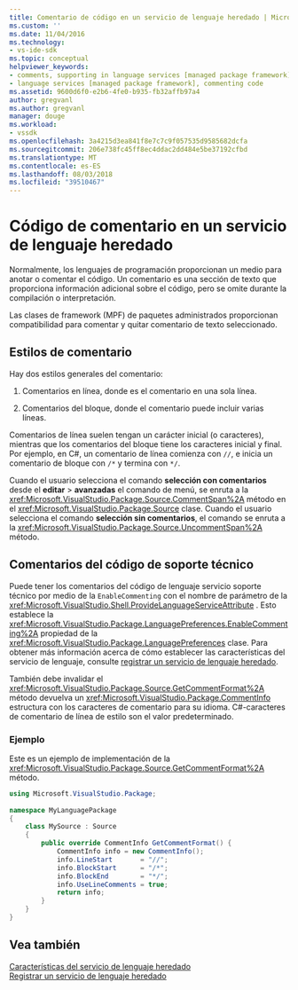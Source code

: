 ```yaml
---
title: Comentario de código en un servicio de lenguaje heredado | Microsoft Docs
ms.custom: ''
ms.date: 11/04/2016
ms.technology:
- vs-ide-sdk
ms.topic: conceptual
helpviewer_keywords:
- comments, supporting in language services [managed package framework]
- language services [managed package framework], commenting code
ms.assetid: 9600d6f0-e2b6-4fe0-b935-fb32affb97a4
author: gregvanl
ms.author: gregvanl
manager: douge
ms.workload:
- vssdk
ms.openlocfilehash: 3a4215d3ea841f8e7c7c9f057535d9585682dcfa
ms.sourcegitcommit: 206e738fc45ff8ec4ddac2dd484e5be37192cfbd
ms.translationtype: MT
ms.contentlocale: es-ES
ms.lasthandoff: 08/03/2018
ms.locfileid: "39510467"
---
```

# <a name="comment-code-in-a-legacy-language-service"></a>Código de comentario en un servicio de lenguaje heredado
Normalmente, los lenguajes de programación proporcionan un medio para anotar o comentar el código. Un comentario es una sección de texto que proporciona información adicional sobre el código, pero se omite durante la compilación o interpretación.  
  
 Las clases de framework (MPF) de paquetes administrados proporcionan compatibilidad para comentar y quitar comentario de texto seleccionado.  
  
## <a name="comment-styles"></a>Estilos de comentario  
Hay dos estilos generales del comentario:  
   
1.  Comentarios en línea, donde es el comentario en una sola línea.  
  
2.  Comentarios del bloque, donde el comentario puede incluir varias líneas.  
  

Comentarios de línea suelen tengan un carácter inicial (o caracteres), mientras que los comentarios del bloque tiene los caracteres inicial y final. Por ejemplo, en C#, un comentario de línea comienza con `//`, e inicia un comentario de bloque con `/*` y termina con `*/`.  
  
Cuando el usuario selecciona el comando **selección con comentarios** desde el **editar** > **avanzadas** el comando de menú, se enruta a la <xref:Microsoft.VisualStudio.Package.Source.CommentSpan%2A> método en el <xref:Microsoft.VisualStudio.Package.Source> clase. Cuando el usuario selecciona el comando **selección sin comentarios**, el comando se enruta a la <xref:Microsoft.VisualStudio.Package.Source.UncommentSpan%2A> método.  
  
## <a name="support-code-comments"></a>Comentarios del código de soporte técnico  
 Puede tener los comentarios del código de lenguaje servicio soporte técnico por medio de la `EnableCommenting` con el nombre de parámetro de la <xref:Microsoft.VisualStudio.Shell.ProvideLanguageServiceAttribute> . Esto establece la <xref:Microsoft.VisualStudio.Package.LanguagePreferences.EnableCommenting%2A> propiedad de la <xref:Microsoft.VisualStudio.Package.LanguagePreferences> clase. Para obtener más información acerca de cómo establecer las características del servicio de lenguaje, consulte [registrar un servicio de lenguaje heredado](../../extensibility/internals/registering-a-legacy-language-service1.md).  
  
 También debe invalidar el <xref:Microsoft.VisualStudio.Package.Source.GetCommentFormat%2A> método devuelva un <xref:Microsoft.VisualStudio.Package.CommentInfo> estructura con los caracteres de comentario para su idioma. C#-caracteres de comentario de línea de estilo son el valor predeterminado.  
  
### <a name="example"></a>Ejemplo  
 Este es un ejemplo de implementación de la <xref:Microsoft.VisualStudio.Package.Source.GetCommentFormat%2A> método.  
  
```csharp  
using Microsoft.VisualStudio.Package;  
  
namespace MyLanguagePackage  
{  
    class MySource : Source  
    {  
        public override CommentInfo GetCommentFormat() {  
            CommentInfo info = new CommentInfo();  
            info.LineStart       = "//";  
            info.BlockStart      = "/*";  
            info.BlockEnd        = "*/";  
            info.UseLineComments = true;  
            return info;  
        }  
    }  
}  
```  
  
## <a name="see-also"></a>Vea también  
 [Características del servicio de lenguaje heredado](../../extensibility/internals/legacy-language-service-features1.md)   
 [Registrar un servicio de lenguaje heredado](../../extensibility/internals/registering-a-legacy-language-service1.md)